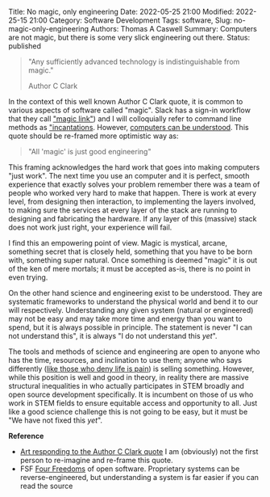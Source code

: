 Title: No magic, only engineering
Date: 2022-05-25 21:00
Modified: 2022-25-15 21:00
Category: Software Development
Tags: software,
Slug: no-magic-only-engineering
Authors: Thomas A Caswell
Summary: Computers are not magic, but there is some very slick engineering out there.
Status: published

> "Any sufficiently advanced technology is indistinguishable from magic."
>
> Author C Clark

In the context of this well known Author C Clark quote, it is common to various
aspects of software called "magic". Slack has a sign-in workflow that they call
["magic link"](https://www.waveguide.io/examples/entry/passwordless-login/))
and I will colloquially refer to command line methods as
["incantations]({filename}intermediate-git.md).  However, [computers can be
understood](https://blog.nelhage.com/post/computers-can-be-understood/).  This
quote should be re-framed more optimistic way as:

> "All 'magic' is just good engineering"

This framing acknowledges the hard work that goes into making computers "just
work".  The next time you use an computer and it is perfect, smooth experience
that exactly solves your problem remember there was a team of people who worked
very hard to make that happen.  There is work at every level, from designing
then interaction, to implementing the layers involved, to making sure the
services at every layer of the stack are running to designing and fabricating
the hardware.  If any layer of this (massive) stack does not work just right,
your experience will fail.

I find this an empowering point of view.  Magic is mystical, arcane, something
secret that is closely held, something that you have to be born with, something
super natural.  Once something is deemed "magic" it is out of the ken of mere
mortals; it must be accepted as-is, there is no point in even trying.

On the other hand science and engineering exist to be understood.  They are
systematic frameworks to understand the physical world and bend it to our will
respectively.  Understanding any given system (natural or engineered) may not
be easy and may take more time and energy than you want to spend, but it is
always possible in principle.  The statement is never "I can not understand
this", it is always "I do not understand this _yet_".

The tools and methods of science and engineering are open to anyone who has the
time, resources, and inclination to use them; anyone who says differently
([like those who deny life is pain](https://youtu.be/KS_f6O8mWsk)) is selling
something.  However, while this position is well and good in theory, in reality
there are massive structural inequalities in who actually participates in STEM
broadly and open source development specifically.  It is incumbent on those of
us who work in STEM fields to ensure equitable access and opportunity to all.
Just like a good science challenge this is not going to be easy, but it must be
"We have not fixed this _yet_".



**Reference**

- [Art responding to the Author C Clark
  quote](https://lab.cccb.org/en/arthur-c-clarke-any-sufficiently-advanced-technology-is-indistinguishable-from-magic/)
  I am (obviously) not the first person to re-imagine and re-frame this quote.
- FSF [Four Freedoms](https://fsfe.org/freesoftware/#freedoms) of open
  software.  Proprietary systems can be reverse-engineered, but understanding a
  system is far easier if you can read the source
